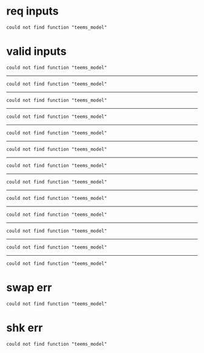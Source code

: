 # req inputs

    could not find function "teems_model"

# valid inputs

    could not find function "teems_model"

---

    could not find function "teems_model"

---

    could not find function "teems_model"

---

    could not find function "teems_model"

---

    could not find function "teems_model"

---

    could not find function "teems_model"

---

    could not find function "teems_model"

---

    could not find function "teems_model"

---

    could not find function "teems_model"

---

    could not find function "teems_model"

---

    could not find function "teems_model"

---

    could not find function "teems_model"

---

    could not find function "teems_model"

# swap err

    could not find function "teems_model"

# shk err

    could not find function "teems_model"

